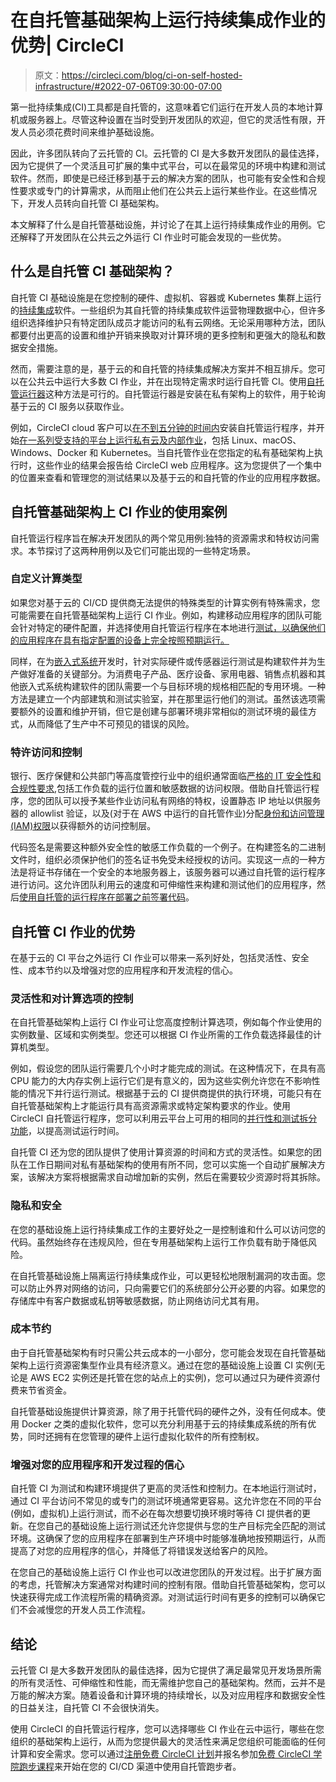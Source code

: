 # 在自托管基础架构上运行持续集成作业的优势| CircleCI

> 原文：<https://circleci.com/blog/ci-on-self-hosted-infrastructure/#2022-07-06T09:30:00-07:00>

第一批持续集成(CI)工具都是自托管的，这意味着它们运行在开发人员的本地计算机或服务器上。尽管这种设置在当时受到开发团队的欢迎，但它的灵活性有限，开发人员必须花费时间来维护基础设施。

因此，许多团队转向了云托管的 CI。云托管的 CI 是大多数开发团队的最佳选择，因为它提供了一个灵活且可扩展的集中式平台，可以在最常见的环境中构建和测试软件。然而，即使是已经迁移到基于云的解决方案的团队，也可能有安全性和合规性要求或专门的计算需求，从而阻止他们在公共云上运行某些作业。在这些情况下，开发人员转向自托管 CI 基础架构。

本文解释了什么是自托管基础设施，并讨论了在其上运行持续集成作业的用例。它还解释了开发团队在公共云之外运行 CI 作业时可能会发现的一些优势。

## 什么是自托管 CI 基础架构？

自托管 CI 基础设施是在您控制的硬件、虚拟机、容器或 Kubernetes 集群上运行的[持续集成](https://circleci.com/continuous-integration/)软件。一些组织为其自托管的持续集成软件运营物理数据中心，但许多组织选择维护只有特定团队成员才能访问的私有云网络。无论采用哪种方法，团队都要付出更高的设置和维护开销来换取对计算环境的更多控制和更强大的隐私和数据安全措施。

然而，需要注意的是，基于云的和自托管的持续集成解决方案并不相互排斥。您可以在公共云中运行大多数 CI 作业，并在出现特定需求时运行自托管 CI。使用[自托管运行器](https://circleci.com/blog/our-cloud-platform-your-compute-introducing-the-circleci-runner/)这种方法是可行的。自托管运行器是安装在私有架构上的软件，用于轮询基于云的 CI 服务以获取作业。

例如，CircleCI cloud 客户可以[在不到五分钟的时间内](https://circleci.com/blog/install-runner-in-five-minutes/)安装自托管运行程序，并开始[在一系列受支持的平台上运行私有云及内部作业](https://circleci.com/blog/run-private-cloud-and-on-premises-jobs-with-circleci-runner/)，包括 Linux、macOS、Windows、Docker 和 Kubernetes。当自托管作业在您指定的私有基础架构上执行时，这些作业的结果会报告给 CircleCI web 应用程序。这为您提供了一个集中的位置来查看和管理您的测试结果以及基于云的和自托管的作业的应用程序数据。

## 自托管基础架构上 CI 作业的使用案例

自托管运行程序旨在解决开发团队的两个常见用例:独特的资源需求和特权访问需求。本节探讨了这两种用例以及它们可能出现的一些特定场景。

### 自定义计算类型

如果您对基于云的 CI/CD 提供商无法提供的特殊类型的计算实例有特殊需求，您可能需要在自托管基础架构上运行 CI 作业。例如，构建移动应用程序的团队可能会针对特定的硬件配置，并选择使用自托管运行程序在本地进行[测试，以确保他们的应用程序在具有指定配置的设备上完全按照预期运行。](https://circleci.com/blog/using-runner-for-local-testing/)

同样，在为[嵌入式系统](https://en.wikipedia.org/wiki/Embedded_system)开发时，针对实际硬件或传感器运行测试是构建软件并为生产做好准备的关键部分。为消费电子产品、医疗设备、家用电器、销售点机器和其他嵌入式系统构建软件的团队需要一个与目标环境的规格相匹配的专用环境。一种方法是建立一个内部建筑和测试实验室，并在那里运行他们的测试。虽然该选项需要额外的设置和维护开销，但它是创建与部署环境非常相似的测试环境的最佳方式，从而降低了生产中不可预见的错误的风险。

### 特许访问和控制

银行、医疗保健和公共部门等高度管控行业中的组织通常面临[严格的 IT 安全性和合规性要求](https://circleci.com/blog/automate-software-delivery-compliance/),包括工作负载的运行位置和敏感数据的访问权限。借助自托管运行程序，您的团队可以授予某些作业访问私有网络的特权，设置静态 IP 地址以供服务器的 allowlist 验证，以及(对于在 AWS 中运行的自托管作业)分配[身份和访问管理(IAM)权限](https://circleci.com/blog/minimize-risk-using-the-principle-of-least-privilege-and-aws-iam-permissions/)以获得额外的访问控制层。

代码签名是需要这种额外安全性的敏感工作负载的一个例子。在构建签名的二进制文件时，组织必须保护他们的签名证书免受未经授权的访问。实现这一点的一种方法是将证书存储在一个安全的本地服务器上，该服务器可以通过自托管的运行程序进行访问。这允许团队利用云的速度和可伸缩性来构建和测试他们的应用程序，然后[使用自托管的运行程序在部署之前签署代码](https://circleci.com/blog/code-signing-with-runner/)。

## 自托管 CI 作业的优势

在基于云的 CI 平台之外运行 CI 作业可以带来一系列好处，包括灵活性、安全性、成本节约以及增强对您的应用程序和开发流程的信心。

### 灵活性和对计算选项的控制

在自托管基础架构上运行 CI 作业可让您高度控制计算选项，例如每个作业使用的实例数量、区域和实例类型。您还可以根据 CI 作业所需的工作负载选择最佳的计算机类型。

例如，假设您的团队运行需要几个小时才能完成的测试。在这种情况下，在具有高 CPU 能力的大内存实例上运行它们是有意义的，因为这些实例允许您在不影响性能的情况下并行运行测试。根据基于云的 CI 提供商提供的执行环境，可能只有在自托管基础架构上才能运行具有高资源需求或特定架构要求的作业。使用 CircleCI 自托管运行程序，您可以利用云平台上可用的相同的[并行性和测试拆分功能](https://www.helpnetsecurity.com/2022/07/04/circleci-self-hosted-runners/)，以提高测试运行时间。

自托管 CI 还为您的团队提供了使用计算资源的时间和方式的灵活性。如果您的团队在工作日期间对私有基础架构的使用有所不同，您可以实施一个自动扩展解决方案，该解决方案将根据需求自动增加新的实例，然后在需要较少资源时将其拆除。

### 隐私和安全

在您的基础设施上运行持续集成工作的主要好处之一是控制谁和什么可以访问您的代码。虽然始终存在违规风险，但在专用基础架构上运行工作负载有助于降低风险。

在自托管基础设施上隔离运行持续集成作业，可以更轻松地限制漏洞的攻击面。您可以防止外界对网络的访问，只向需要它们的系统部分公开必要的内容。如果您的存储库中有客户数据或私钥等敏感数据，防止网络访问尤其有用。

### 成本节约

由于自托管基础架构有时只需公共云成本的一小部分，您可能会发现在自托管基础架构上运行资源密集型作业具有经济意义。通过在您的基础设施上设置 CI 实例(无论是 AWS EC2 实例还是托管在您的站点上的实例)，您可以通过只为硬件资源付费来节省资金。

自托管基础设施提供计算资源，除了用于托管代码的硬件之外，没有任何成本。使用 Docker 之类的虚拟化软件，您可以充分利用基于云的持续集成系统的所有优势，同时还拥有在您管理的硬件上运行虚拟化软件的所有控制权。

### 增强对您的应用程序和开发过程的信心

自托管 CI 为测试和构建环境提供了更高的灵活性和控制力。在本地运行测试时，通过 CI 平台访问不常见的或专门的测试环境通常更容易。这允许您在不同的平台(例如，虚拟机)上运行测试，而不必在每次想要切换环境时等待 CI 提供者的更新。在您自己的基础设施上运行测试还允许您提供与您的生产目标完全匹配的测试环境。这确保了您的应用程序在部署到生产环境中时能够准确地按预期运行，从而提高了对您的应用程序的信心，并降低了将错误发送给客户的风险。

在您自己的基础设施上运行 CI 作业也可以改进您团队的开发过程。出于扩展方面的考虑，托管解决方案通常对构建时间的控制有限。借助自托管基础架构，您可以快速获得完成工作流程所需的精确资源。对测试运行时间有更多的控制可以确保它们不会减慢您的开发人员工作流程。

## 结论

云托管 CI 是大多数开发团队的最佳选择，因为它提供了满足最常见开发场景所需的所有灵活性、可伸缩性和性能，而无需维护您自己的基础架构。然而，云并不是万能的解决方案。随着设备和计算环境的持续增长，以及对应用程序和数据安全性的日益关注，自托管 CI 不会很快消失。

使用 CircleCI 的自托管运行程序，您可以选择哪些 CI 作业在云中运行，哪些在您组织的基础架构上运行，从而为您提供最大的灵活性来满足您组织可能面临的任何计算和安全需求。您可以通过[注册免费 CircleCI 计划](https://circleci.com/signup/)并报名参加[免费 CircleCI 学院跑步课程](https://academy.circleci.com/runner-course)来开始在您的 CI/CD 渠道中使用自托管跑步者。